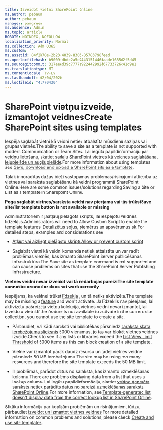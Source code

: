 ```yaml
---
title: Izveidot vietni SharePoint Online
ms.author: pebaum
author: pebaum
manager: pamgreen
ms.audience: Admin
ms.topic: article
ROBOTS: NOINDEX, NOFOLLOW
localization_priority: Normal
ms.collection: Adm_O365
ms.custom: ''
ms.assetid: 84f2b70e-2b23-4039-8305-85783798feed
ms.openlocfilehash: b9009fdbdc2a5e7443151446daade1685d2f5d45
ms.sourcegitcommit: 317eeed39c7777a922442992d67733726c41d9e1
ms.translationtype: MT
ms.contentlocale: lv-LV
ms.lasthandoff: 02/04/2020
ms.locfileid: "41770430"
---
```

# <a name="create-sharepoint-sites-using-templates"></a><span data-ttu-id="fdbd6-102">SharePoint vietņu izveide, izmantojot veidnes</span><span class="sxs-lookup"><span data-stu-id="fdbd6-102">Create SharePoint sites using templates</span></span>

<span data-ttu-id="fdbd6-103">Iespēja saglabāt vietni kā veidni netiek atbalstīta mūsdienu saziņas vai grupas vietnēs.</span><span class="sxs-lookup"><span data-stu-id="fdbd6-103">The ability to save a site as a template is not supported with modern Communication or Team Sites.</span></span> <span data-ttu-id="fdbd6-104">Lai iegūtu papildinformāciju par veidņu lietošanu, skatiet sadaļu [SharePoint vietnes kā veidnes saglabāšana, lejupielāde un augšupielāde](https://docs.microsoft.com/sharepoint/dev/general-development/save-download-and-upload-a-sharepoint-site-as-a-template).</span><span class="sxs-lookup"><span data-stu-id="fdbd6-104">For more information about using templates see [Save, download and upload a SharePoint site as a template](https://docs.microsoft.com/sharepoint/dev/general-development/save-download-and-upload-a-sharepoint-site-as-a-template).</span></span>

<span data-ttu-id="fdbd6-105">Tālāk ir norādītas dažas bieži sastopamas problēmas/risinājumi attiecībā uz vietnes vai saraksta saglabāšanu kā veidni programmā SharePoint Online.</span><span class="sxs-lookup"><span data-stu-id="fdbd6-105">Here are some common issues/solutions regarding Saving a Site or List as a template in Sharepoint Online.</span></span> 

<span data-ttu-id="fdbd6-106">**Poga saglabāt vietnes/saraksta veidni nav pieejama vai tās trūkst**</span><span class="sxs-lookup"><span data-stu-id="fdbd6-106">**Save site/list template button is not available or missing**</span></span>

<span data-ttu-id="fdbd6-107">Administratoriem ir jāatļauj pielāgots skripts, lai iespējotu veidnes līdzekļus.</span><span class="sxs-lookup"><span data-stu-id="fdbd6-107">Administrators will need to Allow Custom Script to enable the template features.</span></span> <span data-ttu-id="fdbd6-108">Detalizētus soļus, piemērus un apsvērumus sk.</span><span class="sxs-lookup"><span data-stu-id="fdbd6-108">For detailed steps, examples and considerations see</span></span> 

- [<span data-ttu-id="fdbd6-109">Atļaut vai aizliegt pielāgotu skriptu</span><span class="sxs-lookup"><span data-stu-id="fdbd6-109">Allow or prevent custom script</span></span>](https://docs.microsoft.com/sharepoint/allow-or-prevent-custom-script)

- <span data-ttu-id="fdbd6-110">Saglabāt vietni kā veidni komanda netiek atbalstīta un var radīt problēmas vietnēs, kas izmanto SharePoint Server publicēšanas infrastruktūra.</span><span class="sxs-lookup"><span data-stu-id="fdbd6-110">The Save site as template command is not supported and can cause problems on sites that use the SharePoint Server Publishing Infrastructure.</span></span>

<span data-ttu-id="fdbd6-111">**Vietnes veidni nevar izveidot vai tā nedarbojas pareizi**</span><span class="sxs-lookup"><span data-stu-id="fdbd6-111">**The site template cannot be created or does not work correctly**</span></span>

<span data-ttu-id="fdbd6-112">Iespējams, ka veidnei trūkst [līdzekļa](https://social.technet.microsoft.com/wiki/contents/articles/14423.sharepoint-2013-existing-features-guid.aspx) , un tā netiks aktivizēta.</span><span class="sxs-lookup"><span data-stu-id="fdbd6-112">The template may be missing a [feature](https://social.technet.microsoft.com/wiki/contents/articles/14423.sharepoint-2013-existing-features-guid.aspx) and won't activate.</span></span> <span data-ttu-id="fdbd6-113">Ja līdzeklis nav pieejams, lai aktivizētu pašreizējā vietņu kolekcijā, vietnes veidni nevar izmantot, lai izveidotu vietni.</span><span class="sxs-lookup"><span data-stu-id="fdbd6-113">If the feature is not available to activate in the current site collection, you cannot use the site template to create a site.</span></span>

- <span data-ttu-id="fdbd6-114">Pārbaudiet, vai kādi saraksti vai bibliotēkas pārsniedz [saraksta skata ierobežojuma slieksnis](https://support.office.com/article/Manage-large-lists-and-libraries-in-SharePoint-B8588DAE-9387-48C2-9248-C24122F07C59) 5000 vienumus, jo tas var bloķēt vietnes veidnes izveide.</span><span class="sxs-lookup"><span data-stu-id="fdbd6-114">Check to see if any lists or libraries exceed the [List View Limit Threshold](https://support.office.com/article/Manage-large-lists-and-libraries-in-SharePoint-B8588DAE-9387-48C2-9248-C24122F07C59) of 5000 items as this can block creation of a site template.</span></span>

- <span data-ttu-id="fdbd6-115">Vietne var izmantot pārāk daudz resursu un tādēļ vietnes veidne pārsniedz 50 MB ierobežojumu.</span><span class="sxs-lookup"><span data-stu-id="fdbd6-115">The site may be using too many resources and therefore the site template exceeds the 50 MB limit.</span></span>


- <span data-ttu-id="fdbd6-116">Ir problēmas, parādot datus no saraksta, kas izmanto uzmeklēšanas kolonnu.</span><span class="sxs-lookup"><span data-stu-id="fdbd6-116">There are problems displaying data from a list that uses a lookup column.</span></span> <span data-ttu-id="fdbd6-117">Lai iegūtu papildinformāciju, skatiet [veidne ģenerēts saraksts netiek parādīts datus no pareizā uzmeklēšanas saraksta SharePoint Online](https://docs.microsoft.com/sharepoint/support/lists-and-libraries/template-generated-list-incorrect-data).</span><span class="sxs-lookup"><span data-stu-id="fdbd6-117">For more information, see [Template-generated list doesn't display data from the correct lookup list in SharePoint Online](https://docs.microsoft.com/sharepoint/support/lists-and-libraries/template-generated-list-incorrect-data).</span></span>

<span data-ttu-id="fdbd6-118">Sīkāku informāciju par kopīgām problēmām un risinājumiem, lūdzu, pārbaudiet [izveidot un izmantot vietnes veidnes](https://support.office.com/article/Create-and-use-site-templates-60371B0F-00E0-4C49-A844-34759EBDD989).</span><span class="sxs-lookup"><span data-stu-id="fdbd6-118">For more detailed information on common problems and solutions, please check [Create and use site templates](https://support.office.com/article/Create-and-use-site-templates-60371B0F-00E0-4C49-A844-34759EBDD989).</span></span>



